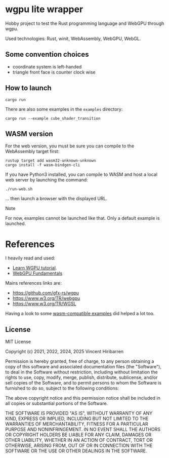 # wgpu lite wrapper

Hobby project to test the Rust programming language and WebGPU through wgpu.

Used technologies: Rust, winit, WebAssembly, WebGPU, WebGL.

## Some convention choices

- coordinate system is left-handed
- triangle front face is counter clock wise

## How to launch

    cargo run

There are also some examples in the `examples` directory:

    cargo run --example cube_shader_transition

## WASM version

For the web version, you must be sure you can compile to the WebAssembly target first:

    rustup target add wasm32-unknown-unknown
    cargo install -f wasm-bindgen-cli

If you have Python3 installed, you can compile to WASM and host a local web server
by launching the command:

    ./run-web.sh

... then launch a browser with the displayed URL.

> [!NOTE]  
> For now, examples cannot be launched like that. Only a default example is launched.

# References

I heavily read and used:
- [Learn WGPU tutorial](https://sotrh.github.io/learn-wgpu).
- [WebGPU Fundamentals](https://webgpufundamentals.org/)

Mains references links are:
- https://github.com/gfx-rs/wgpu
- https://www.w3.org/TR/webgpu
- https://www.w3.org/TR/WGSL

Having a look to some [wasm-compatible examples](https://github.com/gfx-rs/wgpu/tree/master/wgpu/examples)
did helped a lot too. 

## License

MIT License

Copyright (c) 2021, 2022, 2024, 2025 Vincent Hiribarren

Permission is hereby granted, free of charge, to any person obtaining a copy
of this software and associated documentation files (the "Software"), to deal
in the Software without restriction, including without limitation the rights
to use, copy, modify, merge, publish, distribute, sublicense, and/or sell
copies of the Software, and to permit persons to whom the Software is
furnished to do so, subject to the following conditions:

The above copyright notice and this permission notice shall be included in all
copies or substantial portions of the Software.

THE SOFTWARE IS PROVIDED "AS IS", WITHOUT WARRANTY OF ANY KIND, EXPRESS OR
IMPLIED, INCLUDING BUT NOT LIMITED TO THE WARRANTIES OF MERCHANTABILITY,
FITNESS FOR A PARTICULAR PURPOSE AND NONINFRINGEMENT. IN NO EVENT SHALL THE
AUTHORS OR COPYRIGHT HOLDERS BE LIABLE FOR ANY CLAIM, DAMAGES OR OTHER
LIABILITY, WHETHER IN AN ACTION OF CONTRACT, TORT OR OTHERWISE, ARISING FROM,
OUT OF OR IN CONNECTION WITH THE SOFTWARE OR THE USE OR OTHER DEALINGS IN THE
SOFTWARE.